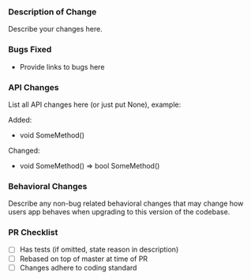 ### Description of Change ###

Describe your changes here.

### Bugs Fixed ###

- Provide links to bugs here

### API Changes ###

List all API changes here (or just put None), example:

Added:
 - void SomeMethod()

Changed:
 - void SomeMethod() => bool SomeMethod()

### Behavioral Changes ###

Describe any non-bug related behavioral changes that may change how users app behaves when upgrading to this version of the codebase.

### PR Checklist ###

- [ ] Has tests (if omitted, state reason in description)
- [ ] Rebased on top of master at time of PR
- [ ] Changes adhere to coding standard
